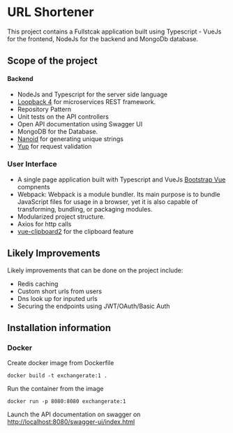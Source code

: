 # URL Shortener
This project contains a Fullstcak application built using Typescript - VueJs for the frontend, NodeJs for the backend and MongoDb database.


## Scope of the project

#### Backend

-   NodeJs and Typescript for the server side language
-   [Loopback 4](https://loopback.io/doc/en/lb4/index.html) for microservices REST framework.
-   Repository Pattern
-   Unit tests on the API controllers
-   Open API documentation using Swagger UI
-   MongoDB for the Database.
-   [Nanoid](https://www.npmjs.com/package/nanoid) for generating unique strings
-   [Yup](https://www.npmjs.com/package/yup) for request validation

### User Interface

-   A single page application built with Typescript and VueJs [Bootstrap Vue](https://bootstrap-vue.org/)  compnents
-   Webpack: Webpack is a module bundler. Its main purpose is to bundle JavaScript files for usage in a browser, yet it is also capable of transforming, bundling, or packaging modules.
-   Modularized project structure.
-   Axios for http calls
-   [vue-clipboard2](https://www.npmjs.com/package/vue-clipboard2) for the clipboard feature

## Likely Improvements

Likely improvements that can be done on the project include:

-   Redis caching
-   Custom short urls from users
-   Dns look up for inputed urls
-   Securing the endpoints using JWT/OAuth/Basic Auth

## Installation information

### Docker
Create docker image from Dockerfile
```
docker build -t exchangerate:1 .
```
Run the container from the image
```
docker run -p 8080:8080 exchangerate:1 
```
Launch the API documentation on swagger on [http://localhost:8080/swagger-ui/index.html](http://localhost:8080/swagger-ui/index.html)
